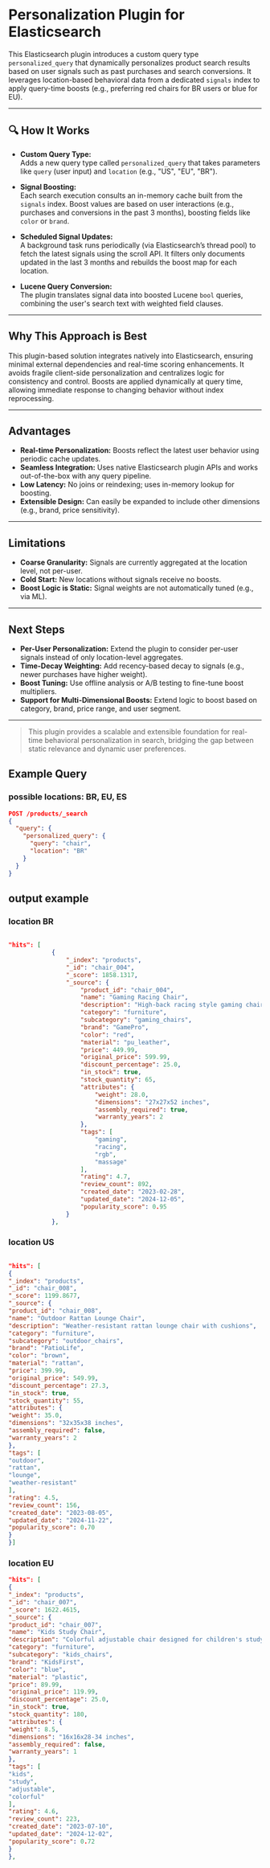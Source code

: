 # Personalization Plugin for Elasticsearch


This Elasticsearch plugin introduces a custom query type `personalized_query` that dynamically personalizes product search results based on user signals such as past purchases and search conversions. It leverages location-based behavioral data from a dedicated `signals` index to apply query-time boosts (e.g., preferring red chairs for BR users or blue for EU).

---

## 🔍 How It Works

- **Custom Query Type:**  
  Adds a new query type called `personalized_query` that takes parameters like `query` (user input) and `location` (e.g., "US", "EU", "BR").

- **Signal Boosting:**  
  Each search execution consults an in-memory cache built from the `signals` index. Boost values are based on user interactions (e.g., purchases and conversions in the past 3 months), boosting fields like `color` or `brand`.

- **Scheduled Signal Updates:**  
  A background task runs periodically (via Elasticsearch’s thread pool) to fetch the latest signals using the scroll API. It filters only documents updated in the last 3 months and rebuilds the boost map for each location.

- **Lucene Query Conversion:**  
  The plugin translates signal data into boosted Lucene `bool` queries, combining the user's search text with weighted field clauses.

---

## Why This Approach is Best

This plugin-based solution integrates natively into Elasticsearch, ensuring minimal external dependencies and real-time scoring enhancements. It avoids fragile client-side personalization and centralizes logic for consistency and control. Boosts are applied dynamically at query time, allowing immediate response to changing behavior without index reprocessing.

---

## Advantages

- **Real-time Personalization:** Boosts reflect the latest user behavior using periodic cache updates.
- **Seamless Integration:** Uses native Elasticsearch plugin APIs and works out-of-the-box with any query pipeline.
- **Low Latency:** No joins or reindexing; uses in-memory lookup for boosting.
- **Extensible Design:** Can easily be expanded to include other dimensions (e.g., brand, price sensitivity).

---

## Limitations

- **Coarse Granularity:** Signals are currently aggregated at the location level, not per-user.
- **Cold Start:** New locations without signals receive no boosts.
- **Boost Logic is Static:** Signal weights are not automatically tuned (e.g., via ML).

---

## Next Steps

- **Per-User Personalization:** Extend the plugin to consider per-user signals instead of only location-level aggregates.
- **Time-Decay Weighting:** Add recency-based decay to signals (e.g., newer purchases have higher weight).
- **Boost Tuning:** Use offline analysis or A/B testing to fine-tune boost multipliers.
- **Support for Multi-Dimensional Boosts:** Extend logic to boost based on category, brand, price range, and user segment.

---

> This plugin provides a scalable and extensible foundation for real-time behavioral personalization in search, bridging the gap between static relevance and dynamic user preferences.


## Example Query
### possible locations: BR, EU, ES
```json
POST /products/_search
{
  "query": {
    "personalized_query": {
      "query": "chair",
      "location": "BR"
    }
  }
}
```

## output example
### location BR
```json

"hits": [
            {
                "_index": "products",
                "_id": "chair_004",
                "_score": 1858.1317,
                "_source": {
                    "product_id": "chair_004",
                    "name": "Gaming Racing Chair",
                    "description": "High-back racing style gaming chair with RGB lighting and massage function",
                    "category": "furniture",
                    "subcategory": "gaming_chairs",
                    "brand": "GamePro",
                    "color": "red",
                    "material": "pu_leather",
                    "price": 449.99,
                    "original_price": 599.99,
                    "discount_percentage": 25.0,
                    "in_stock": true,
                    "stock_quantity": 65,
                    "attributes": {
                        "weight": 28.0,
                        "dimensions": "27x27x52 inches",
                        "assembly_required": true,
                        "warranty_years": 2
                    },
                    "tags": [
                        "gaming",
                        "racing",
                        "rgb",
                        "massage"
                    ],
                    "rating": 4.7,
                    "review_count": 892,
                    "created_date": "2023-02-28",
                    "updated_date": "2024-12-05",
                    "popularity_score": 0.95
                }
            },
```
### location US
```json

"hits": [
{
"_index": "products",
"_id": "chair_008",
"_score": 1199.8677,
"_source": {
"product_id": "chair_008",
"name": "Outdoor Rattan Lounge Chair",
"description": "Weather-resistant rattan lounge chair with cushions",
"category": "furniture",
"subcategory": "outdoor_chairs",
"brand": "PatioLife",
"color": "brown",
"material": "rattan",
"price": 399.99,
"original_price": 549.99,
"discount_percentage": 27.3,
"in_stock": true,
"stock_quantity": 55,
"attributes": {
"weight": 35.0,
"dimensions": "32x35x38 inches",
"assembly_required": false,
"warranty_years": 2
},
"tags": [
"outdoor",
"rattan",
"lounge",
"weather-resistant"
],
"rating": 4.5,
"review_count": 156,
"created_date": "2023-08-05",
"updated_date": "2024-11-22",
"popularity_score": 0.70
}
}]

```

### location EU
```json
"hits": [
{
"_index": "products",
"_id": "chair_007",
"_score": 1622.4615,
"_source": {
"product_id": "chair_007",
"name": "Kids Study Chair",
"description": "Colorful adjustable chair designed for children's study rooms",
"category": "furniture",
"subcategory": "kids_chairs",
"brand": "KidsFirst",
"color": "blue",
"material": "plastic",
"price": 89.99,
"original_price": 119.99,
"discount_percentage": 25.0,
"in_stock": true,
"stock_quantity": 180,
"attributes": {
"weight": 8.5,
"dimensions": "16x16x28-34 inches",
"assembly_required": false,
"warranty_years": 1
},
"tags": [
"kids",
"study",
"adjustable",
"colorful"
],
"rating": 4.6,
"review_count": 223,
"created_date": "2023-07-10",
"updated_date": "2024-12-02",
"popularity_score": 0.72
}
},

```